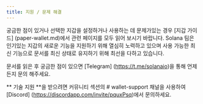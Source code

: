 ```yaml
---
title: 지원 / 문제 해결
---
```


궁금한 점이 있거나 선택한 지갑을 설정하거나 사용하는 데 문제가있는 경우 \[지갑 가이드\] (paper-wallet.md)에서 관련 페이지를 모두 읽어 보시기 바랍니다. Solana 팀은 인기있는 지갑의 새로운 기능을 지원하기 위해 열심히 노력하고 있으며 사용 가능한 최신 기능으로 문서를 최신 상태로 유지하기 위해 최선을 다하고 있습니다.

문서를 읽은 후 궁금한 점이 있으면 \[Telegram\] (https://t.me/solanaio)을 통해 언제든지 문의 해주세요.

** 기술 지원 **을 받으려면 커뮤니티 섹션의 # wallet-support 채널을 사용하여 \[Discord\] (https://discordapp.com/invite/pquxPsq)에서 문의하세요.
